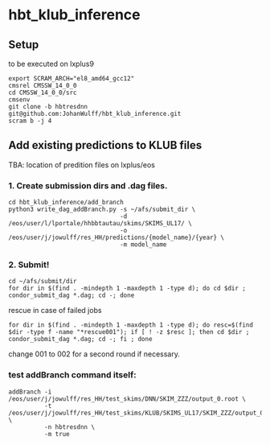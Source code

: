 # hbt_klub_inference

## Setup

to be executed on lxplus9 
```
export SCRAM_ARCH="el8_amd64_gcc12"
cmsrel CMSSW_14_0_0
cd CMSSW_14_0_0/src
cmsenv
git clone -b hbtresdnn git@github.com:JohanWulff/hbt_klub_inference.git
scram b -j 4
```

## Add existing predictions to KLUB files

TBA: location of predition files on lxplus/eos

###  1. Create submission dirs and .dag files.

```
cd hbt_klub_inference/add_branch
python3 write_dag_addBranch.py -s ~/afs/submit_dir \
                               -d /eos/user/l/lportale/hhbbtautau/skims/SKIMS_UL17/ \
                               -o /eos/user/j/jowulff/res_HH/predictions/{model_name}/{year} \
                               -m model_name
```

### 2. Submit!

```
cd ~/afs/submit/dir
for dir in $(find . -mindepth 1 -maxdepth 1 -type d); do cd $dir ; condor_submit_dag *.dag; cd -; done
```

rescue in case of failed jobs

```
for dir in $(find . -mindepth 1 -maxdepth 1 -type d); do resc=$(find $dir -type f -name "*rescue001"); if [ ! -z $resc ]; then cd $dir ; condor_submit_dag *.dag; cd -; fi ; done
```

change 001 to 002 for a second round if necessary.


### test addBranch command itself:

```
addBranch -i /eos/user/j/jowulff/res_HH/test_skims/DNN/SKIM_ZZZ/output_0.root \
          -t /eos/user/j/jowulff/res_HH/test_skims/KLUB/SKIMS_UL17/SKIM_ZZZ/output_0.root \
          -n hbtresdnn \
          -m true
```

